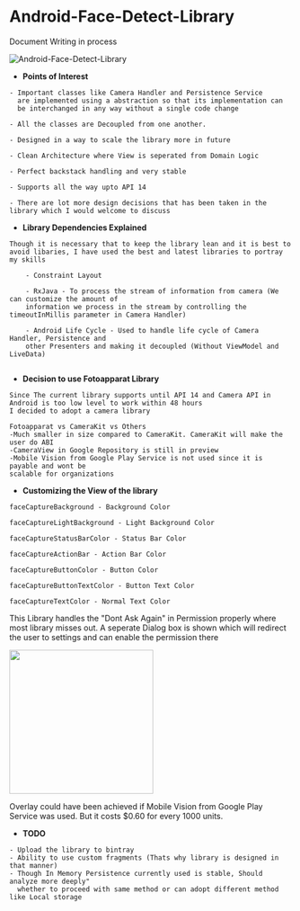 # Android-Face-Detect-Library

Document Writing in process

![Android-Face-Detect-Library](https://media.giphy.com/media/cI5PPGv1990XfAt4RG/giphy.gif)


- **Points of Interest**

```
- Important classes like Camera Handler and Persistence Service
  are implemented using a abstraction so that its implementation can 
  be interchanged in any way without a single code change

- All the classes are Decoupled from one another. 

- Designed in a way to scale the library more in future

- Clean Architecture where View is seperated from Domain Logic

- Perfect backstack handling and very stable

- Supports all the way upto API 14

- There are lot more design decisions that has been taken in the library which I would welcome to discuss

```



- **Library Dependencies Explained**

```
Though it is necessary that to keep the library lean and it is best to
avoid libaries, I have used the best and latest libraries to portray my skills

    - Constraint Layout 
    
    - RxJava - To process the stream of information from camera (We can customize the amount of 
    information we process in the stream by controlling the timeoutInMillis parameter in Camera Handler)
    
    - Android Life Cycle - Used to handle life cycle of Camera Handler, Persistence and 
    other Presenters and making it decoupled (Without ViewModel and LiveData)
    
```



- **Decision to use Fotoapparat Library**

```
Since The current library supports until API 14 and Camera API in Android is too low level to work within 48 hours
I decided to adopt a camera library

Fotoapparat vs CameraKit vs Others
-Much smaller in size compared to CameraKit. CameraKit will make the user do ABI
-CameraView in Google Repository is still in preview
-Mobile Vision from Google Play Service is not used since it is payable and wont be 
scalable for organizations
```



- **Customizing the View of the library**

```
faceCaptureBackground - Background Color

faceCaptureLightBackground - Light Background Color

faceCaptureStatusBarColor - Status Bar Color

faceCaptureActionBar - Action Bar Color

faceCaptureButtonColor - Button Color

faceCaptureButtonTextColor - Button Text Color

faceCaptureTextColor - Normal Text Color
```

This Library handles the "Dont Ask Again" in Permission properly where most library misses out. A seperate Dialog box is shown which will redirect the user to settings and can enable the permission there

<img src="https://image.ibb.co/iJn61z/Whats_App_Image_2018_09_30_at_8_44_17_PM.jpg" width="256">

Overlay could have been achieved if Mobile Vision from Google Play Service was used. But it costs $0.60 for every 1000 units.


- **TODO**
```
- Upload the library to bintray
- Ability to use custom fragments (Thats why library is designed in that manner)
- Though In Memory Persistence currently used is stable, Should analyze more deeply"
  whether to proceed with same method or can adopt different method like Local storage
```
